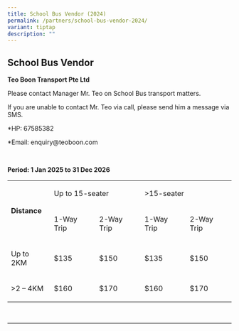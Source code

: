 ```yaml
---
title: School Bus Vendor (2024)
permalink: /partners/school-bus-vendor-2024/
variant: tiptap
description: ""
---
```

<h2>School Bus Vendor</h2>
<p><strong>Teo Boon Transport Pte Ltd</strong>
</p>
<p>Please contact Manager Mr. Teo on School Bus transport matters.</p>
<p>If you are unable to contact Mr. Teo via call, please send him a message
via SMS.</p>
<p>*HP: 67585382</p>
<p>*Email: <a rel="noopener noreferrer nofollow" target="_blank">enquiry@teoboon.com</a>
</p>
<p>&nbsp;</p>
<p><strong>Period: 1 Jan 2025 to 31 Dec 2026</strong>
</p>
<table style="minWidth: 125px">
<colgroup>
<col>
<col>
<col>
<col>
<col>
</colgroup>
<tbody>
<tr>
<td rowspan="2" colspan="1">
<p><strong>Distance</strong>
</p>
</td>
<td rowspan="1" colspan="2">
<p>Up to 15-seater</p>
</td>
<td rowspan="1" colspan="2">
<p>&gt;15-seater</p>
</td>
</tr>
<tr>
<td rowspan="1" colspan="1">
<p>1-Way Trip</p>
</td>
<td rowspan="1" colspan="1">
<p>2-Way Trip</p>
</td>
<td rowspan="1" colspan="1">
<p>1-Way Trip</p>
</td>
<td rowspan="1" colspan="1">
<p>2-Way Trip</p>
</td>
</tr>
<tr>
<td rowspan="1" colspan="1">
<p>Up to 2KM</p>
</td>
<td rowspan="1" colspan="1">
<p>$135</p>
</td>
<td rowspan="1" colspan="1">
<p>$150</p>
</td>
<td rowspan="1" colspan="1">
<p>$135</p>
</td>
<td rowspan="1" colspan="1">
<p>$150</p>
</td>
</tr>
<tr>
<td rowspan="1" colspan="1">
<p>&gt;2 – 4KM</p>
</td>
<td rowspan="1" colspan="1">
<p>$160</p>
</td>
<td rowspan="1" colspan="1">
<p>$170</p>
</td>
<td rowspan="1" colspan="1">
<p>$160</p>
</td>
<td rowspan="1" colspan="1">
<p>$170</p>
</td>
</tr>
</tbody>
</table>
<p>&nbsp;</p>
<hr>
<p></p>